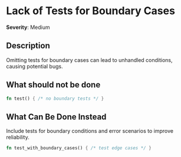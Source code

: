 # Lack of Tests for Boundary Cases

**Severity**: Medium

## Description

Omitting tests for boundary cases can lead to unhandled conditions, causing potential bugs.

## What should not be done

```rust
fn test() { /* no boundary tests */ }
```

## What Can Be Done Instead

Include tests for boundary conditions and error scenarios to improve reliability.

```rust
fn test_with_boundary_cases() { /* test edge cases */ }
```


